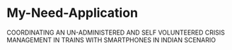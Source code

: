 # My-Need-Application
COORDINATING AN UN-ADMINISTERED AND SELF VOLUNTEERED CRISIS MANAGEMENT IN TRAINS WITH SMARTPHONES IN INDIAN SCENARIO
